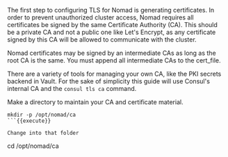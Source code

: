 The first step to configuring TLS for Nomad is generating certificates. In order
to prevent unauthorized cluster access, Nomad requires all certificates be
signed by the same Certificate Authority (CA). This should be a private CA and
not a public one like Let's Encrypt, as any certificate signed by this CA will be
allowed to communicate with the cluster.

Nomad certificates may be signed by an intermediate CAs as long as the root CA is
the same. You must append all intermediate CAs to the cert_file.

There are a variety of tools for managing your own CA,
like the PKI secrets backend in Vault. For the sake of simplicity this guide
will use Consul's internal CA and the `consul tls ca` command.

Make a directory to maintain your CA and certificate material.

```
mkdir -p /opt/nomad/ca
```{{execute}}

Change into that folder

```
cd /opt/nomad/ca
```{{execute}}

